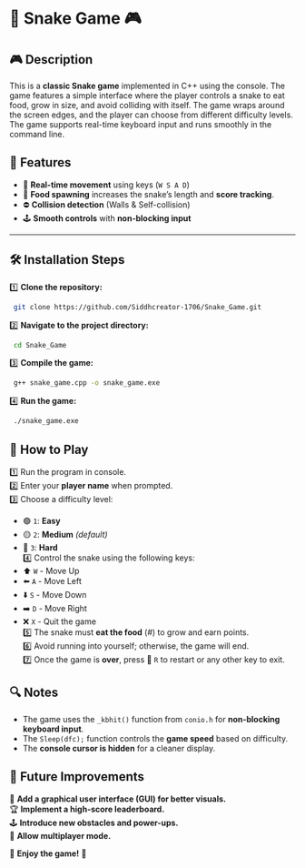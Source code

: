 # 🐍 Snake Game 🎮
## 🎮 Description
This is a **classic Snake game** implemented in C++ using the console. The game features a simple interface where the player controls a snake to eat food, grow in size, and avoid colliding with itself. The game wraps around the screen edges, and the player can choose from different difficulty levels.
The game supports real-time keyboard input and runs smoothly in the command line.

## 🎯 Features
- 🚀 **Real-time movement** using keys (`W S A D`)
- 🍎 **Food spawning** increases the snake’s length and **score tracking**.
- ⛔ **Collision detection** (Walls & Self-collision)
- 🕹️ **Smooth controls** with **non-blocking input**

---

## 🛠️ Installation Steps
1️⃣ **Clone the repository:**  
```sh
 git clone https://github.com/Siddhcreator-1706/Snake_Game.git
```
2️⃣ **Navigate to the project directory:**  
```sh
 cd Snake_Game
```
3️⃣ **Compile the game:**  
```sh
 g++ snake_game.cpp -o snake_game.exe
```
4️⃣ **Run the game:**  
```sh
 ./snake_game.exe
```

## 🎯 How to Play
1️⃣ Run the program in console.  
2️⃣ Enter your **player name** when prompted.  
3️⃣ Choose a difficulty level:  
   - 🟢 `1`: **Easy**  
   - 🟡 `2`: **Medium** *(default)*  
   - 🔴 `3`: **Hard**  
4️⃣ Control the snake using the following keys:  
   - ⬆️ `W` - Move Up  
   - ⬅️ `A` - Move Left  
   - ⬇️ `S` - Move Down  
   - ➡️ `D` - Move Right  
   - ❌ `X` - Quit the game  
5️⃣ The snake must **eat the food** (#) to grow and earn points.  
6️⃣ Avoid running into yourself; otherwise, the game will end.  
7️⃣ Once the game is **over**, press 🔄 `R` to restart or any other key to exit.  

## 🔍 Notes
- The game uses the `_kbhit()` function from `conio.h` for **non-blocking keyboard input**.  
- The `Sleep(dfc);` function controls the **game speed** based on difficulty.  
- The **console cursor is hidden** for a cleaner display.  

## 🚀 Future Improvements
🚧 **Add a graphical user interface (GUI) for better visuals.**  
🏆 **Implement a high-score leaderboard.**  
🕹️ **Introduce new obstacles and power-ups.**  
👥 **Allow multiplayer mode.**  

🎉 **Enjoy the game!** 🐍

